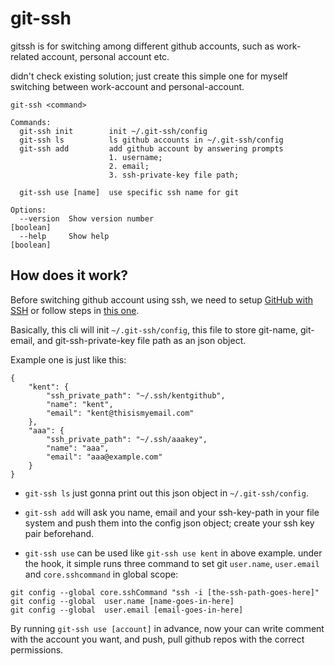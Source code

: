 # git-ssh

gitssh is for switching among different github accounts, such as work-related account, personal account etc.

didn't check existing solution; just create this simple one for myself switching between work-account and personal-account.

```
git-ssh <command>

Commands:
  git-ssh init        init ~/.git-ssh/config
  git-ssh ls          ls github accounts in ~/.git-ssh/config
  git-ssh add         add github account by answering prompts
                      1. username;
                      2. email;
                      3. ssh-private-key file path;

  git-ssh use [name]  use specific ssh name for git

Options:
  --version  Show version number                               [boolean]
  --help     Show help                                         [boolean]
```
 
 ## How does it work?

 Before switching github account using ssh, we need to setup [GitHub with SSH](https://docs.github.com/en/authentication/connecting-to-github-with-ssh) or follow steps in [this one](https://jdblischak.github.io/2014-09-18-chicago/novice/git/05-sshkeys.html).

Basically, this cli will init `~/.git-ssh/config`, this file to store git-name, git-email, and git-ssh-private-key file path as an json object.

Example one is just like this: 
```
{
    "kent": {
        "ssh_private_path": "~/.ssh/kentgithub",
        "name": "kent",
        "email": "kent@thisismyemail.com"
    },
    "aaa": {
        "ssh_private_path": "~/.ssh/aaakey",
        "name": "aaa",
        "email": "aaa@example.com"
    }
}
```

- `git-ssh ls` just gonna print out this json object in `~/.git-ssh/config`.

- `git-ssh add` will ask you name, email and your ssh-key-path in your file system and push them into the config json object; create your ssh key pair beforehand.

- `git-ssh use` can be used like `git-ssh use kent` in above example.
under the hook, it simple runs three command to set git `user.name`, `user.email` and `core.sshcommand` in global scope:
```
git config --global core.sshCommand "ssh -i [the-ssh-path-goes-here]"
git config --global  user.name [name-goes-in-here]
git config --global  user.email [email-goes-in-here]
```


By running `git-ssh use [account]` in advance, now your can write comment with the account you want, and push, pull github repos with the correct permissions.



